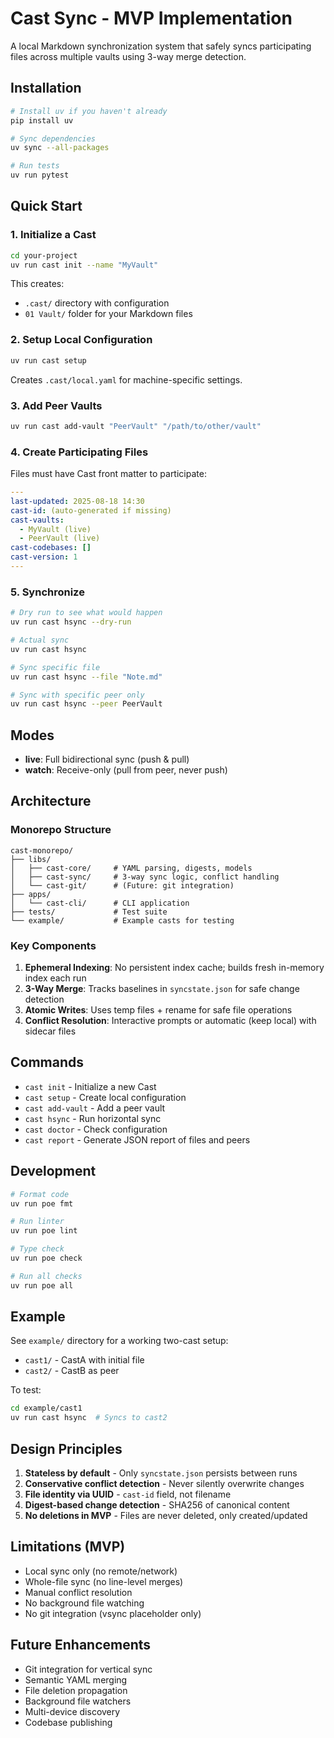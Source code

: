 # Cast Sync - MVP Implementation

A local Markdown synchronization system that safely syncs participating files across multiple vaults using 3-way merge detection.

## Installation

```bash
# Install uv if you haven't already
pip install uv

# Sync dependencies
uv sync --all-packages

# Run tests
uv run pytest
```

## Quick Start

### 1. Initialize a Cast

```bash
cd your-project
uv run cast init --name "MyVault"
```

This creates:
- `.cast/` directory with configuration
- `01 Vault/` folder for your Markdown files

### 2. Setup Local Configuration

```bash
uv run cast setup
```

Creates `.cast/local.yaml` for machine-specific settings.

### 3. Add Peer Vaults

```bash
uv run cast add-vault "PeerVault" "/path/to/other/vault"
```

### 4. Create Participating Files

Files must have Cast front matter to participate:

```yaml
---
last-updated: 2025-08-18 14:30
cast-id: (auto-generated if missing)
cast-vaults:
  - MyVault (live)
  - PeerVault (live)
cast-codebases: []
cast-version: 1
---
```

### 5. Synchronize

```bash
# Dry run to see what would happen
uv run cast hsync --dry-run

# Actual sync
uv run cast hsync

# Sync specific file
uv run cast hsync --file "Note.md"

# Sync with specific peer only
uv run cast hsync --peer PeerVault
```

## Modes

- **live**: Full bidirectional sync (push & pull)
- **watch**: Receive-only (pull from peer, never push)

## Architecture

### Monorepo Structure

```
cast-monorepo/
├── libs/
│   ├── cast-core/     # YAML parsing, digests, models
│   ├── cast-sync/     # 3-way sync logic, conflict handling
│   └── cast-git/      # (Future: git integration)
├── apps/
│   └── cast-cli/      # CLI application
├── tests/             # Test suite
└── example/           # Example casts for testing
```

### Key Components

1. **Ephemeral Indexing**: No persistent index cache; builds fresh in-memory index each run
2. **3-Way Merge**: Tracks baselines in `syncstate.json` for safe change detection
3. **Atomic Writes**: Uses temp files + rename for safe file operations
4. **Conflict Resolution**: Interactive prompts or automatic (keep local) with sidecar files

## Commands

- `cast init` - Initialize a new Cast
- `cast setup` - Create local configuration
- `cast add-vault` - Add a peer vault
- `cast hsync` - Run horizontal sync
- `cast doctor` - Check configuration
- `cast report` - Generate JSON report of files and peers

## Development

```bash
# Format code
uv run poe fmt

# Run linter
uv run poe lint

# Type check
uv run poe check

# Run all checks
uv run poe all
```

## Example

See `example/` directory for a working two-cast setup:
- `cast1/` - CastA with initial file
- `cast2/` - CastB as peer

To test:
```bash
cd example/cast1
uv run cast hsync  # Syncs to cast2
```

## Design Principles

1. **Stateless by default** - Only `syncstate.json` persists between runs
2. **Conservative conflict detection** - Never silently overwrite changes
3. **File identity via UUID** - `cast-id` field, not filename
4. **Digest-based change detection** - SHA256 of canonical content
5. **No deletions in MVP** - Files are never deleted, only created/updated

## Limitations (MVP)

- Local sync only (no remote/network)
- Whole-file sync (no line-level merges)
- Manual conflict resolution
- No background file watching
- No git integration (vsync placeholder only)

## Future Enhancements

- Git integration for vertical sync
- Semantic YAML merging
- File deletion propagation
- Background file watchers
- Multi-device discovery
- Codebase publishing